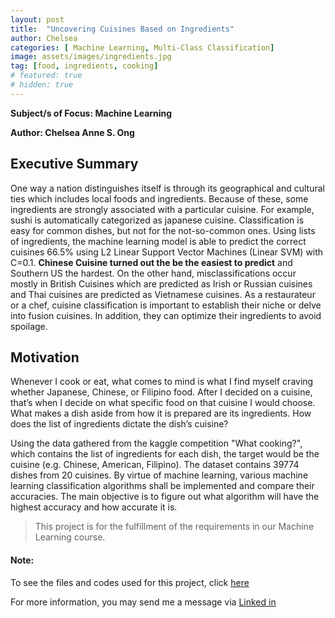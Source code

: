 ```yaml
---
layout: post
title:  "Uncovering Cuisines Based on Ingredients"
author: Chelsea
categories: [ Machine Learning, Multi-Class Classification]
image: assets/images/ingredients.jpg
tag: [food, ingredients, cooking]
# featured: true
# hidden: true
---
```

**Subject/s of Focus: Machine Learning**

**Author: Chelsea Anne S. Ong**

## Executive Summary
One way a nation distinguishes itself is through its geographical and cultural ties which includes local foods and ingredients. Because of these, some ingredients are strongly associated with a particular cuisine. For example, sushi is automatically categorized as japanese cuisine. Classification is easy for common dishes, but not for the not-so-common ones. Using lists of ingredients, the machine learning model is able to predict the correct cuisines 66.5% using L2 Linear Support Vector Machines (Linear SVM) with C=0.1. **Chinese Cuisine turned out the be the easiest to predict** and Southern US the hardest. On the other hand, misclassifications occur mostly in British Cuisines which are predicted as Irish or Russian cuisines and Thai cuisines are predicted as Vietnamese cuisines. As a restaurateur or a chef, cuisine classification is important to establish their niche or delve into fusion cuisines. In addition, they can optimize their ingredients to avoid spoilage. 

## Motivation
Whenever I cook or eat, what comes to mind is what I find myself craving whether Japanese, Chinese, or Filipino food. After I decided on a cuisine, that’s when I decide on what specific food on that cuisine I would choose. What makes a dish aside from how it is prepared are its ingredients. How does the list of ingredients dictate the dish’s cuisine? 

Using the data gathered from the kaggle competition "What cooking?", which contains the list of ingredients for each dish, the target would be the cuisine (e.g. Chinese, American, Filipino). The dataset contains 39774 dishes from 20 cuisines. By virtue of machine learning, various machine learning classification algorithms shall be implemented and compare their accuracies. The main objective is to figure out what algorithm will have the highest accuracy and how accurate it is. 

>This project is for the fulfillment of the requirements in our Machine Learning course.

#### Note:
To see the files and codes used for this project, click [here](https://github.com/ongchelseaanne/Uncovering-Cuisines-Based-on-Ingredients) 

For more information, you may send me a message via [Linked in](https://www.linkedin.com/in/ongchelseaanne) 

<!-- #### So how do we do spoilers?

```html
<span class="spoiler">My hidden paragraph here.</span>
``` -->
